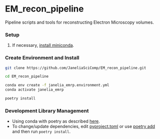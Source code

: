 # EM_recon_pipeline
Pipeline scripts and tools for reconstructing Electron Microscopy volumes.

### Setup
1. If necessary, [install miniconda](https://docs.conda.io/en/latest/miniconda.html).

### Create Environment and Install 
```bash
git clone https://github.com/JaneliaSciComp/EM_recon_pipeline.git

cd EM_recon_pipeline

conda env create -f janelia_emrp.environment.yml
conda activate janelia_emrp

poetry install
```

### Development Library Management
- Using conda with poetry as described 
[here](https://ealizadeh.com/blog/guide-to-python-env-pkg-dependency-using-conda-poetry).
- To change/update dependencies, edit [pyproject.toml](pyproject.toml) 
or use [poetry add](https://python-poetry.org/docs/cli/#add) and then run `poetry install`.